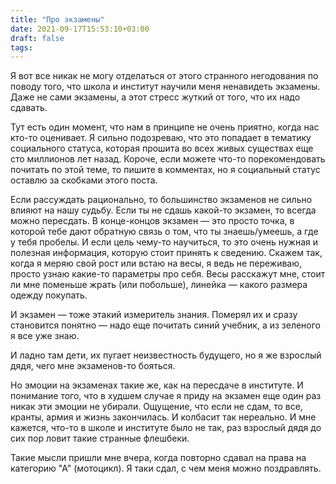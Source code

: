 ```yaml
---
title: "Про экзамены"
date: 2021-09-17T15:53:10+03:00
draft: false
tags:
---
```


Я вот все никак не могу отделаться от этого странного негодования по поводу того, что школа и институт научили меня
ненавидеть экзамены. Даже не сами экзамены, а этот стресс жуткий от того, что их надо сдавать.

Тут есть один момент, что нам в принципе не очень приятно, когда нас кто-то оценивает. Я сильно подозреваю, что это
попадает в тематику социального статуса, которая прошита во всех живых существах еще сто миллионов лет назад. Короче,
если можете что-то порекомендовать почитать по этой теме, то пишите в комментах, но я социальный статус оставлю за
скобками этого поста.

<!--more-->

Если рассуждать рационально, то большинство экзаменов не сильно влияют на нашу судьбу. Если ты не сдашь какой-то
экзамен, то всегда можно пересдать. В конце-концов экзамен — это просто точка, в которой тебе дают обратную связь о том,
что ты знаешь/умеешь, а где у тебя пробелы. И если цель чему-то научиться, то это очень нужная и полезная информация,
которую стоит принять к сведению. Скажем так, когда я меряю свой рост или встаю на весы, я ведь не переживаю, просто
узнаю какие-то параметры про себя. Весы расскажут мне, стоит ли мне поменьше жрать (или побольше), линейка — какого
размера одежду покупать.

И экзамен — тоже этакий измеритель знания.  Померял их и сразу становится понятно — надо еще почитать синий учебник, а
из зеленого я все уже знаю.

И ладно там дети, их пугает неизвестность будущего, но я же взрослый дядя, чего мне экзаменов-то бояться.

Но эмоции на экзаменах такие же, как на пересдаче в институте. И понимание того, что в худшем случае я приду на экзамен
еще один раз никак эти эмоции не убирали. Ощущение, что если не сдам, то все, кранты, армия и жизнь закончилась. И
колбасит так нереально. И мне кажется, что-то в школе и институте было не так, раз взрослый дядя до сих пор ловит такие
странные флешбеки.

Такие мысли пришли мне вчера, когда повторно сдавал на права на категорию "А" (мотоцикл). Я таки сдал, с чем меня можно
поздравлять.

